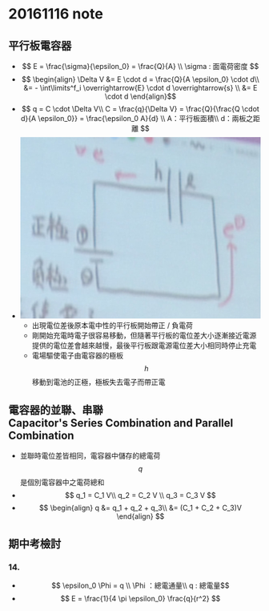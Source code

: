 # 20161116 note
## 平行板電容器
* $$ E = \frac{\sigma}{\epsilon_0} = \frac{Q}{A} \\
  \sigma : 面電荷密度 $$
* $$ \begin{align}
\Delta V &= E \cdot d = \frac{Q}{A \epsilon_0} \cdot d\\
  &= - \int\limits^f_i \overrightarrow{E} \cdot d \overrightarrow{s} \\
  &= E \cdot d 
  \end{align}$$
* $$ q = C \cdot \Delta V\\
C = \frac{q}{\Delta V} = \frac{Q}{\frac{Q \cdot d}{A \epsilon_0}} = \frac{\epsilon_0 A}{d} \\
A：平行板面積\\
d：兩板之距離 $$
* ![圖例](IMG_20161116_101946.jpg)
  * 出現電位差後原本電中性的平行板開始帶正 / 負電荷
  * 剛開始充電時電子很容易移動，但隨著平行板的電位差大小逐漸接近電源提供的電位差會越來越慢，最後平行板跟電源電位差大小相同時停止充電
  * 電場驅使電子由電容器的極板 $$ h $$ 移動到電池的正極，極板失去電子而帶正電

## 電容器的並聯、串聯<br>Capacitor's Series Combination and Parallel Combination
* 並聯時電位差皆相同，電容器中儲存的總電荷 $$ q $$ 是個別電容器中之電荷總和
* $$ q_1 = C_1 V\\
q_2 = C_2 V \\
q_3 = C_3 V
$$
* $$ 
\begin{align}
  q &= q_1 + q_2 + q_3\\
  &= (C_1 + C_2 + C_3)V
\end{align}
$$

## 期中考檢討
### 14.
* $$ \epsilon_0 \Phi = q \\
\Phi ：總電通量\\
q : 總電量$$
* $$ E = \frac{1}{4 \pi \epsilon_0} \frac{q}{r^2} $$